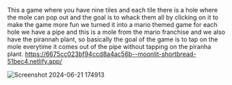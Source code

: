 This a game where you have nine tiles and each tile there is a hole where the mole can pop out and the goal is to whack them all by clicking on it to make the game more fun we turned it into a mario themed game for each hole we have a pipe and this is a mole from the mario franchise and we also have the pirannah plant, so basically the goal of the game is to tap on the mole everytime it comes out of the pipe without tapping on the piranha plant. 
https://6675cc023bf94ccd8a4ac56b--moonlit-shortbread-51bec4.netlify.app/

![Screenshot 2024-06-21 174913](https://github.com/mchcyber/Whack-A-Mole-Game/assets/109814567/a0f21bfe-6105-4ee2-ac23-081043f3fb7e)
